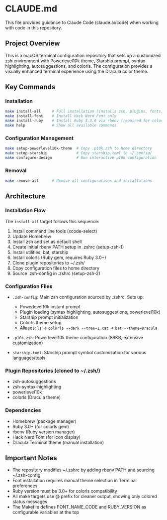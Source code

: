 # CLAUDE.md

This file provides guidance to Claude Code (claude.ai/code) when working with code in this repository.

## Project Overview

This is a macOS terminal configuration repository that sets up a customized zsh environment with Powerlevel10k theme, Starship prompt, syntax highlighting, autosuggestions, and colorls. The configuration provides a visually enhanced terminal experience using the Dracula color theme.

## Key Commands

### Installation
```bash
make install-all     # Full installation (installs zsh, plugins, fonts, themes)
make install-font    # Install Hack Nerd Font only
make install-ruby    # Install Ruby 3.3.6 via rbenv (required for colorls)
make help            # Show all available commands
```

### Configuration Management
```bash
make setup-powerlevel10k-theme  # Copy .p10k.zsh to home directory
make setup-starship             # Copy starship.toml to ~/.config/
make configure-design           # Run interactive p10k configuration
```

### Removal
```bash
make remove-all      # Remove all configurations and installations
```

## Architecture

### Installation Flow
The `install-all` target follows this sequence:
1. Install command line tools (xcode-select)
2. Update Homebrew
3. Install zsh and set as default shell
4. Create initial rbenv PATH setup in .zshrc (setup-zsh-1)
5. Install utilities: bat, starship
6. Install colorls (Ruby gem, requires Ruby 3.0+)
7. Clone plugin repositories to ~/.zsh/
8. Copy configuration files to home directory
9. Source .zsh-config in .zshrc (setup-zsh-2)

### Configuration Files
- `.zsh-config`: Main zsh configuration sourced by .zshrc. Sets up:
  - Powerlevel10k instant prompt
  - Plugin loading (syntax highlighting, autosuggestions, powerlevel10k)
  - Starship prompt initialization
  - Colorls theme setup
  - Aliases: `ls` → `colorls --dark --tree=1`, `cat` → `bat --theme=Dracula`

- `.p10k.zsh`: Powerlevel10k theme configuration (88KB, extensive customization)

- `starship.toml`: Starship prompt symbol customization for various languages/tools

### Plugin Repositories (cloned to ~/.zsh/)
- zsh-autosuggestions
- zsh-syntax-highlighting
- powerlevel10k
- colorls (Dracula theme)

### Dependencies
- Homebrew (package manager)
- Ruby 3.0+ (for colorls gem)
- rbenv (Ruby version manager)
- Hack Nerd Font (for icon display)
- Dracula Terminal theme (manual installation)

## Important Notes

- The repository modifies ~/.zshrc by adding rbenv PATH and sourcing ~/.zsh-config
- Font installation requires manual theme selection in Terminal preferences
- Ruby version must be 3.0+ for colorls compatibility
- All make targets use @ prefix for cleaner output, showing only colored status messages
- The Makefile defines FONT_NAME_CODE and RUBY_VERSION as configurable variables at the top
